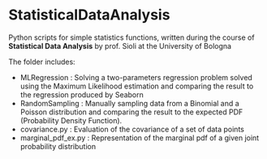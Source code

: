 # StatisticalDataAnalysis
 Python scripts for simple statistics functions, written during the course of __Statistical Data Analysis__ by prof. Sioli at the University of Bologna

The folder includes:

- MLRegression : Solving a two-parameters regression problem solved using the Maximum Likelihood estimation and comparing the result to the regression produced by Seaborn
- RandomSampling : Manually sampling data from a Binomial and a Poisson distribution and comparing the result to the expected PDF (Probability Density Function).
- covariance.py : Evaluation of the covariance of a set of data points
- marginal_pdf_ex.py : Representation of the marginal pdf of a given joint probability distribution
